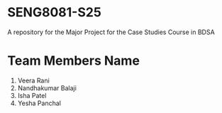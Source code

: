 # SENG8081-S25
A repository for the Major Project for the Case Studies Course in BDSA

# Team Members Name
1. Veera Rani
2. Nandhakumar Balaji
3. Isha Patel
4. Yesha Panchal